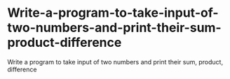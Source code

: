 # Write-a-program-to-take-input-of-two-numbers-and-print-their-sum-product-difference
Write a program to take input of two numbers and print their sum, product, difference
